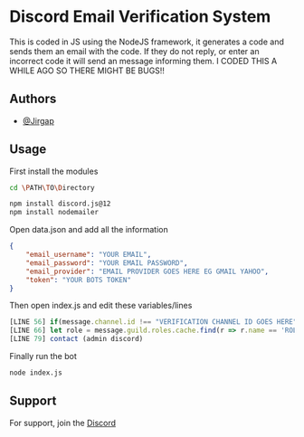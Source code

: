 
# Discord Email Verification System

This is coded in JS using the NodeJS framework, it generates a code and sends them an email with the code. If they do not reply, or enter an incorrect code it will send an message informing them.
I CODED THIS A WHILE AGO SO THERE MIGHT BE BUGS!!




## Authors

- [@Jirgap](https://www.github.com/Jirgap)


## Usage

First install the modules 
```bash
cd \PATH\TO\Directory

npm install discord.js@12
npm install nodemailer
```

Open data.json and add all the information
```json
{
    "email_username": "YOUR EMAIL",
    "email_password": "YOUR EMAIL PASSWORD",
    "email_provider": "EMAIL PROVIDER GOES HERE EG GMAIL YAHOO",
    "token": "YOUR BOTS TOKEN"
}
```
Then open index.js and edit these variables/lines

```javascript
[LINE 56] if(message.channel.id !== "VERIFICATION CHANNEL ID GOES HERE") return;
[LINE 66] let role = message.guild.roles.cache.find(r => r.name == 'ROLE NAME GOES HERE')
[LINE 79] contact (admin discord)
```
Finally run the bot
```bash
node index.js
```

## Support

For support, join the [Discord](https://discord.gg/Zxh5WSyZ2t)

